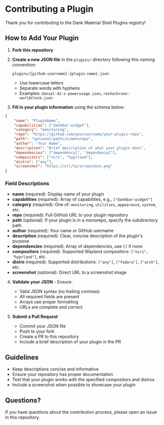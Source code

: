 # Contributing a Plugin

Thank you for contributing to the Dank Material Shell Plugins registry!

## How to Add Your Plugin

1. **Fork this repository**

2. **Create a new JSON file** in the `plugins/` directory following this naming convention:
   ```
   plugins/{github-username}-{plugin-name}.json
   ```
   - Use lowercase letters
   - Separate words with hyphens
   - Examples: `daniel-42-z-powerusage.json`, `rochacbruno-worldclock.json`

3. **Fill in your plugin information** using the schema below:

```json
{
    "name": "PluginName",
    "capabilities": ["dankbar-widget"],
    "category": "monitoring",
    "repo": "https://github.com/yourusername/your-plugin-repo",
    "path": "optional/path/in/monorepo",
    "author": "Your Name",
    "description": "Brief description of what your plugin does",
    "dependencies": ["dependency1", "dependency2"],
    "compositors": ["niri", "hyprland"],
    "distro": ["any"],
    "screenshot": "https://url/to/screenshot.png"
}
```

### Field Descriptions

- **name** (required): Display name of your plugin
- **capabilities** (required): Array of capabilities, e.g., `["dankbar-widget"]`
- **category** (required): One of: `monitoring`, `utilities`, `appearance`, `system`, etc.
- **repo** (required): Full GitHub URL to your plugin repository
- **path** (optional): If your plugin is in a monorepo, specify the subdirectory path
- **author** (required): Your name or GitHub username
- **description** (required): Clear, concise description of the plugin's purpose
- **dependencies** (required): Array of dependencies, use `[]` if none
- **compositors** (required): Supported Wayland compositors: `["niri", "hyprland"]`, etc.
- **distro** (required): Supported distributions: `["any"]`, `["fedora"]`, `["arch"]`, etc.
- **screenshot** (optional): Direct URL to a screenshot image

4. **Validate your JSON** - Ensure:
   - Valid JSON syntax (no trailing commas)
   - All required fields are present
   - Arrays use proper formatting
   - URLs are complete and correct

5. **Submit a Pull Request**
   - Commit your JSON file
   - Push to your fork
   - Create a PR to this repository
   - Include a brief description of your plugin in the PR

## Guidelines

- Keep descriptions concise and informative
- Ensure your repository has proper documentation
- Test that your plugin works with the specified compositors and distros
- Include a screenshot when possible to showcase your plugin

## Questions?

If you have questions about the contribution process, please open an issue in this repository.
